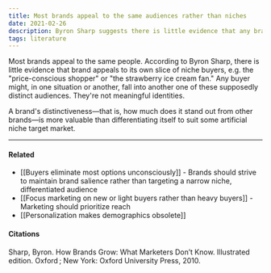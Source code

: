 ```yaml
---
title: Most brands appeal to the same audiences rather than niches
date: 2021-02-26
description: Byron Sharp suggests there is little evidence that any brand appeals to its own slice of niche buyers. 
tags: literature
---
```


Most brands appeal to the same people. According to Byron Sharp, there is little evidence that brand appeals to its own slice of niche buyers, e.g. the "price-conscious shopper" or "the strawberry ice cream fan." Any buyer might, in one situation or another, fall into another one of these supposedly distinct audiences. They're not meaningful identities.

A brand's distinctiveness—that is, how much does it stand out from other brands—is more valuable than differentiating itself to suit some artificial niche target market. 

---
#### Related
- [[Buyers eliminate most options unconsciously]] - Brands should strive to maintain brand salience rather than targeting a narrow niche, differentiated audience
- [[Focus marketing on new or light buyers rather than heavy buyers]] - Marketing should prioritize reach 
- [[Personalization makes demographics obsolete]] 

#### Citations
Sharp, Byron. How Brands Grow: What Marketers Don’t Know. Illustrated edition. Oxford ; New York: Oxford University Press, 2010.
